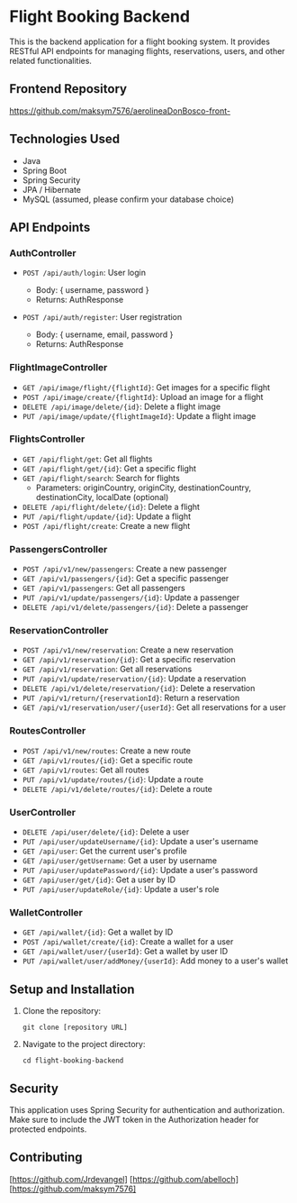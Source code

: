 # Flight Booking Backend

This is the backend application for a flight booking system. It provides RESTful API endpoints for managing flights, reservations, users, and other related functionalities.

## Frontend Repository

https://github.com/maksym7576/aerolineaDonBosco-front-

## Technologies Used

- Java
- Spring Boot
- Spring Security
- JPA / Hibernate
- MySQL (assumed, please confirm your database choice)

## API Endpoints

### AuthController

- `POST /api/auth/login`: User login
  - Body: { username, password }
  - Returns: AuthResponse

- `POST /api/auth/register`: User registration
  - Body: { username, email, password }
  - Returns: AuthResponse

### FlightImageController

- `GET /api/image/flight/{flightId}`: Get images for a specific flight
- `POST /api/image/create/{flightId}`: Upload an image for a flight
- `DELETE /api/image/delete/{id}`: Delete a flight image
- `PUT /api/image/update/{flightImageId}`: Update a flight image

### FlightsController

- `GET /api/flight/get`: Get all flights
- `GET /api/flight/get/{id}`: Get a specific flight
- `GET /api/flight/search`: Search for flights
  - Parameters: originCountry, originCity, destinationCountry, destinationCity, localDate (optional)
- `DELETE /api/flight/delete/{id}`: Delete a flight
- `PUT /api/flight/update/{id}`: Update a flight
- `POST /api/flight/create`: Create a new flight

### PassengersController

- `POST /api/v1/new/passengers`: Create a new passenger
- `GET /api/v1/passengers/{id}`: Get a specific passenger
- `GET /api/v1/passengers`: Get all passengers
- `PUT /api/v1/update/passengers/{id}`: Update a passenger
- `DELETE /api/v1/delete/passengers/{id}`: Delete a passenger

### ReservationController

- `POST /api/v1/new/reservation`: Create a new reservation
- `GET /api/v1/reservation/{id}`: Get a specific reservation
- `GET /api/v1/reservation`: Get all reservations
- `PUT /api/v1/update/reservation/{id}`: Update a reservation
- `DELETE /api/v1/delete/reservation/{id}`: Delete a reservation
- `PUT /api/v1/return/{reservationId}`: Return a reservation
- `GET /api/v1/reservation/user/{userId}`: Get all reservations for a user

### RoutesController

- `POST /api/v1/new/routes`: Create a new route
- `GET /api/v1/routes/{id}`: Get a specific route
- `GET /api/v1/routes`: Get all routes
- `PUT /api/v1/update/routes/{id}`: Update a route
- `DELETE /api/v1/delete/routes/{id}`: Delete a route

### UserController

- `DELETE /api/user/delete/{id}`: Delete a user
- `PUT /api/user/updateUsername/{id}`: Update a user's username
- `GET /api/user`: Get the current user's profile
- `GET /api/user/getUsername`: Get a user by username
- `PUT /api/user/updatePassword/{id}`: Update a user's password
- `GET /api/user/get/{id}`: Get a user by ID
- `PUT /api/user/updateRole/{id}`: Update a user's role

### WalletController

- `GET /api/wallet/{id}`: Get a wallet by ID
- `POST /api/wallet/create/{id}`: Create a wallet for a user
- `GET /api/wallet/user/{userId}`: Get a wallet by user ID
- `PUT /api/wallet/user/addMoney/{userId}`: Add money to a user's wallet

## Setup and Installation

1. Clone the repository:
   ```
   git clone [repository URL]
   ```

2. Navigate to the project directory:
   ```
   cd flight-booking-backend
   ```

## Security

This application uses Spring Security for authentication and authorization. Make sure to include the JWT token in the Authorization header for protected endpoints.

## Contributing

[https://github.com/Jrdevangel]
[https://github.com/abelloch]
[https://github.com/maksym7576]
